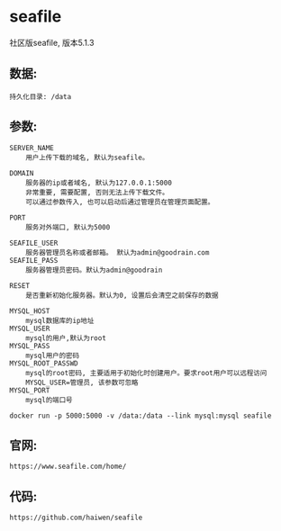 # seafile
社区版seafile, 版本5.1.3

## 数据:
    持久化目录: /data

## 参数:
    SERVER_NAME
        用户上传下载的域名, 默认为seafile。
    
    DOMAIN
        服务器的ip或者域名, 默认为127.0.0.1:5000
        非常重要, 需要配置, 否则无法上传下载文件。
        可以通过参数传入, 也可以启动后通过管理员在管理页面配置。
        
    PORT
        服务对外端口, 默认为5000
        
    SEAFILE_USER
        服务器管理员名称或者邮箱。 默认为admin@goodrain.com
    SEAFILE_PASS
        服务器管理员密码。默认为admin@goodrain
        
    RESET
        是否重新初始化服务器。默认为0, 设置后会清空之前保存的数据
        
    MYSQL_HOST
        mysql数据库的ip地址
    MYSQL_USER
        mysql的用户,默认为root
    MYSQL_PASS
        mysql用户的密码
    MYSQL_ROOT_PASSWD
        mysql的root密码, 主要适用于初始化时创建用户。要求root用户可以远程访问
        MYSQL_USER=管理员, 该参数可忽略
    MYSQL_PORT
        mysql的端口号

    docker run -p 5000:5000 -v /data:/data --link mysql:mysql seafile 

## 官网:
    https://www.seafile.com/home/

## 代码:
    https://github.com/haiwen/seafile

